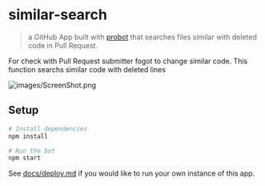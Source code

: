 # similar-search

> a GitHub App built with [probot](https://github.com/probot/probot) that searches files similar with deleted code in Pull Request.

For check with Pull Request submitter fogot to change similar code.
This function searchs similar code with deleted lines

![images/ScreenShot.png](ScreenShot)

## Setup

```sh
# Install dependencies
npm install

# Run the bot
npm start
```

See [docs/deploy.md](docs/deploy.md) if you would like to run your own instance of this app.
